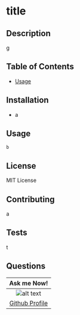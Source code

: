 # title
## Description
g

## Table of Contents
- [Usage](#usage)

## Installation
- a

## Usage
```
b
```

## License
MIT License

## Contributing
a

## Tests
t

## Questions
| Ask me Now! |
| :---: |
| ![alt text](https://avatars0.githubusercontent.com/u/65268642?s=400&u=bd568c7596e7f6c9585caeb89e88b084e56c21f9&v=4 "Github Profile Picture") |
| <a href="https://github.com/nuleeannajeon" target="_blank">Github Profile</a> |
